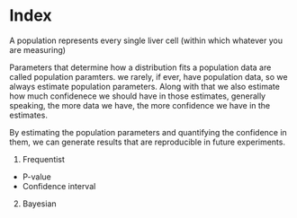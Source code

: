 # Index

A population represents every single liver cell (within which whatever you are measuring)

Parameters that determine how a distribution fits a population data are called population paramters. we rarely, if ever, have population data, so we always estimate population parameters. Along with that we also estimate how much confidenece we should have in those estimates, generally speaking, the more data we have, the more confidence we have in the estimates.

By estimating the population parameters and quantifying the confidence in them, we can generate results that are reproducible in future experiments.

1. Frequentist
- P-value
- Confidence interval
2. Bayesian
